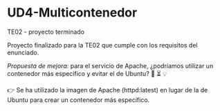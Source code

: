 # UD4-Multicontenedor
TE02 - proyecto terminado

Proyecto finalizado para la TE02 que cumple con los requisitos del enunciado.

*Propuesta de mejora:* para el servicio de Apache, ¿podríamos utilizar un contenedor más específico y evitar el de Ubuntu? 🤔 ⏳ 💡

👉 Se ha utilizado la imagen de Apache (httpd:latest) en lugar de la de Ubuntu para crear un contenedor más específico.